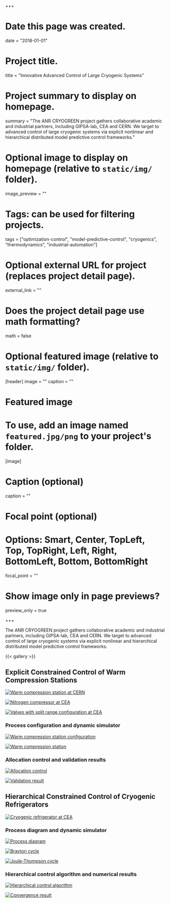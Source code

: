 +++
# Date this page was created.
date = "2018-01-01"

# Project title.
title = "Innovative Advanced Control of Large Cryogenic Systems"

# Project summary to display on homepage.
summary = "The ANR CRYOGREEN project gathers collaborative academic and industrial partners, including GIPSA-lab, CEA and CERN. We target to advanced control of large cryogenic systems via explicit nonlinear and hierarchical distributed model predictive control frameworks."

# Optional image to display on homepage (relative to `static/img/` folder).
image_preview = ""

# Tags: can be used for filtering projects.
tags = ["optimization-control", "model-predictive-control", "cryogenics", "thermodynamics", "industrial-automation"]

# Optional external URL for project (replaces project detail page).
external_link = ""

# Does the project detail page use math formatting?
math = false

# Optional featured image (relative to `static/img/` folder).
[header]
image = ""
caption = ""

# Featured image
# To use, add an image named `featured.jpg/png` to your project's folder. 
[image]
  # Caption (optional)
  caption = ""

  # Focal point (optional)
  # Options: Smart, Center, TopLeft, Top, TopRight, Left, Right, BottomLeft, Bottom, BottomRight
  focal_point = ""

  # Show image only in page previews?
  preview_only = true

+++

The ANR CRYOGREEN project gathers collaborative academic and industrial partners, including GIPSA-lab, CEA and CERN. We target to advanced control of large cryogenic systems via explicit nonlinear and hierarchical distributed model predictive control frameworks.

{{< gallery >}}

## Explicit Constrained Control of Warm Compression Stations

[![Warm compression station at CERN](cern_wcs18kw.png)](cern_wcs18kw.png)

[![Nitrogen compressor at CEA](nc1.png)](nc1.png)

[![Valves with split range configuration at CEA](valve_split_range.png)](valve_split_range.png)

### Process configuration and dynamic simulator

[![Warm compression station configuration](wcs-config.png)](wcs-config.png)

[![Warm compression station](wcs-simulator.png)](wcs-simulator.png)

### Allocation control and validation results

[![Allocation control](wcs-allocation.png)](wcs-allocation.png)

[![Validation result](wcs-valid.png)](wcs-valid.png)

## Hierarchical Constrained Control of Cryogenic Refrigerators

[![Cryogenic refrigerator at CEA](400W.png)](400W.png)

### Process diagram and dynamic simulator

[![Process diagram](process-diagram.png)](process-diagram.png)

[![Brayton cycle](br-simulator.png)](br-simulator.png)

[![Joule-Thompson cycle](jt-simulator.png)](jt-simulator.png)

### Hierarchical control algorithm and numerical results

[![Hierarchical control algorithm](hdmpc-algo.png)](hdmpc-algo.png)

[![Convergence result](aa-convergence.png)](aa-convergence.png)

